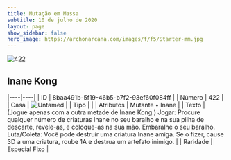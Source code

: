 ```yaml
---
title: Mutação em Massa
subtitle: 10 de julho de 2020
layout: page
show_sidebar: false
hero_image: https://archonarcana.com/images/f/f5/Starter-mm.jpg
---
```


![422](https://cdn.keyforgegame.com/media/card_front/pt/479_422_GCX5CVV6555V_pt.png)

## Inane Kong

|----|----|
| ID | 8baa491b-5f19-46b5-b7f2-93ef60f084ff |
| Número | 422 |
| Casa | ![Untamed](https://archonarcana.com/images/thumb/b/bd/Untamed.png/22px-Untamed.png "Indomados") |
| Tipo |  |
| Atributos | Mutante • Inane |
| Texto | (Jogue apenas com a outra metade de Inane Kong.) Jogar: Procure qualquer número de criaturas Inane no seu baralho e na sua pilha de descarte, revele-as, e coloque-as na sua mão. Embaralhe o seu baralho.  Luta/Coleta: Você pode destruir uma criatura Inane amiga. Se o fizer, cause 3D a uma criatura, roube 1A  e destrua um artefato inimigo. |
| Raridade | Especial Fixo |
